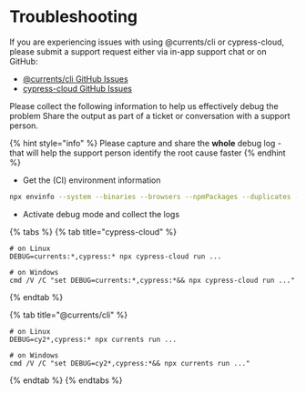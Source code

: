 # Troubleshooting

If you are experiencing issues with using @currents/cli or cypress-cloud, please submit a support request either via in-app support chat or on GitHub:

* [@currents/cli GitHub Issues](https://github.com/currents-dev/cli/issues)
* [cypress-cloud GitHub Issues](https://github.com/currents-dev/cypress-cloud/issues)

Please collect the following information to help us effectively debug the problem  Share the output as part of a ticket or conversation with a support person.

{% hint style="info" %}
Please capture and share the **whole** debug log - that will help the support person identify the root cause faster
{% endhint %}

* Get the (CI) environment information&#x20;

```bash
npx envinfo --system --binaries --browsers --npmPackages --duplicates --npmGlobalPackages
```

* Activate debug mode and collect the logs

{% tabs %}
{% tab title="cypress-cloud" %}
```
# on Linux
DEBUG=currents:*,cypress:* npx cypress-cloud run ...

# on Windows
cmd /V /C "set DEBUG=currents:*,cypress:*&& npx cypress-cloud run ..."
```
{% endtab %}

{% tab title="@currents/cli" %}
```
# on Linux
DEBUG=cy2*,cypress:* npx currents run ...

# on Windows
cmd /V /C "set DEBUG=cy2*,cypress:*&& npx currents run ..."
```
{% endtab %}
{% endtabs %}
